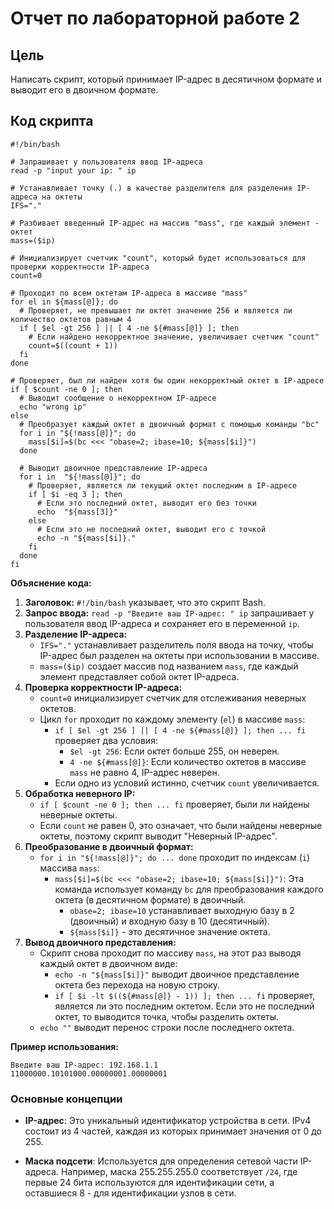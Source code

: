# Отчет по лабораторной работе 2

## Цель
Написать скрипт, который принимает IP-адрес в десятичном формате и выводит его в двоичном формате.

## Код скрипта
```
#!/bin/bash

# Запрашивает у пользователя ввод IP-адреса
read -p "input your ip: " ip 

# Устанавливает точку (.) в качестве разделителя для разделения IP-адреса на октеты
IFS="." 

# Разбивает введенный IP-адрес на массив "mass", где каждый элемент - октет
mass=($ip) 

# Инициализирует счетчик "count", который будет использоваться для проверки корректности IP-адреса
count=0 

# Проходит по всем октетам IP-адреса в массиве "mass"
for el in ${mass[@]}; do
  # Проверяет, не превышает ли октет значение 256 и является ли количество октетов равным 4
  if [ $el -gt 256 ] || [ 4 -ne ${#mass[@]} ]; then
    # Если найдено некорректное значение, увеличивает счетчик "count"
    count=$((count + 1))
  fi
done

# Проверяет, был ли найден хотя бы один некорректный октет в IP-адресе
if [ $count -ne 0 ]; then
  # Выводит сообщение о некорректном IP-адресе
  echo "wrong ip"
else
  # Преобразует каждый октет в двоичный формат с помощью команды "bc"
  for i in "${!mass[@]}"; do
    mass[$i]=$(bc <<< "obase=2; ibase=10; ${mass[$i]}")
  done

  # Выводит двоичное представление IP-адреса
  for i in  "${!mass[@]}"; do
    # Проверяет, является ли текущий октет последним в IP-адресе
    if [ $i -eq 3 ]; then
      # Если это последний октет, выводит его без точки
      echo  "${mass[3]}"
    else
      # Если это не последний октет, выводит его с точкой
      echo -n "${mass[$i]}."
    fi
  done
fi
```

**Объяснение кода:**

1. **Заголовок:** `#!/bin/bash` указывает, что это скрипт Bash.
2. **Запрос ввода:** `read -p "Введите ваш IP-адрес: " ip` запрашивает у пользователя ввод IP-адреса и сохраняет его в переменной `ip`.
3. **Разделение IP-адреса:**
    * `IFS="."` устанавливает разделитель поля ввода на точку, чтобы IP-адрес был разделен на октеты при использовании в массиве.
    * `mass=($ip)` создает массив под названием `mass`, где каждый элемент представляет собой октет IP-адреса.
4. **Проверка корректности IP-адреса:**
    * `count=0` инициализирует счетчик для отслеживания неверных октетов.
    * Цикл `for` проходит по каждому элементу (`el`) в массиве `mass`:
        * `if [ $el -gt 256 ] || [ 4 -ne ${#mass[@]} ]; then ... fi` проверяет два условия:
            * `$el -gt 256`: Если октет больше 255, он неверен.
            * `4 -ne ${#mass[@]}`: Если количество октетов в массиве `mass` не равно 4, IP-адрес неверен.
        * Если одно из условий истинно, счетчик `count` увеличивается.
5. **Обработка неверного IP:**
    * `if [ $count -ne 0 ]; then ... fi` проверяет, были ли найдены неверные октеты.
    * Если `count` не равен 0, это означает, что были найдены неверные октеты, поэтому скрипт выводит "Неверный IP-адрес".
6. **Преобразование в двоичный формат:**
    * `for i in "${!mass[@]}"; do ... done` проходит по индексам (`i`) массива `mass`:
        * `mass[$i]=$(bc <<< "obase=2; ibase=10; ${mass[$i]}")`: Эта команда использует команду `bc` для преобразования каждого октета (в десятичном формате) в двоичный.
            * `obase=2; ibase=10` устанавливает выходную базу в 2 (двоичный) и входную базу в 10 (десятичный).
            * `${mass[$i]}` - это десятичное значение октета.
7. **Вывод двоичного представления:**
    * Скрипт снова проходит по массиву `mass`, на этот раз выводя каждый октет в двоичном виде:
        * `echo -n "${mass[$i]}"` выводит двоичное представление октета без перехода на новую строку.
        * `if [ $i -lt $((${#mass[@]} - 1)) ]; then ... fi` проверяет, является ли это последним октетом. Если это не последний октет, то выводится точка, чтобы разделить октеты.
    * `echo ""` выводит перенос строки после последнего октета.

**Пример использования:**

```
Введите ваш IP-адрес: 192.168.1.1
11000000.10101000.00000001.00000001
```

### Основные концепции
- **IP-адрес**: Это уникальный идентификатор устройства в сети. IPv4 состоит из 4 частей, каждая из которых принимает значения от 0 до 255.
  
- **Маска подсети**: Используется для определения сетевой части IP-адреса. Например, маска 255.255.255.0 соответствует `/24`, где первые 24 бита используются для идентификации сети, а оставшиеся 8 - для идентификации узлов в сети.



